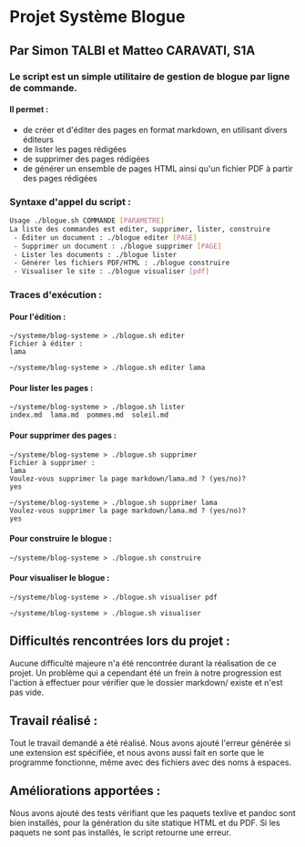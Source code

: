 # Projet Système Blogue
## Par Simon TALBI et Matteo CARAVATI, S1A

### Le script est un simple utilitaire de gestion de blogue par ligne de commande.
#### Il permet :
 - de créer et d'éditer des pages en format markdown, en utilisant divers éditeurs
 - de lister les pages rédigées
 - de supprimer des pages rédigées
 - de générer un ensemble de pages HTML ainsi qu'un fichier PDF à partir des pages rédigées

### Syntaxe d'appel du script :
 ```bash
Usage ./blogue.sh COMMANDE [PARAMETRE]
La liste des commandes est editer, supprimer, lister, construire
  - Éditer un document : ./blogue editer [PAGE]
  - Supprimer un document : ./blogue supprimer [PAGE]
  - Lister les documents : ./blogue lister
  - Générer les fichiers PDF/HTML : ./blogue construire
  - Visualiser le site : ./blogue visualiser [pdf]
```

### Traces d'exécution :
#### Pour l'édition :
```
~/systeme/blog-systeme > ./blogue.sh editer
Fichier à éditer : 
lama
```
```
~/systeme/blog-systeme > ./blogue.sh editer lama
```
#### Pour lister les pages :
```
~/systeme/blog-systeme > ./blogue.sh lister
index.md  lama.md  pommes.md  soleil.md
```
#### Pour supprimer des pages :
```
~/systeme/blog-systeme > ./blogue.sh supprimer
Fichier à supprimer : 
lama
Voulez-vous supprimer la page markdown/lama.md ? (yes/no)?
yes
```
```
~/systeme/blog-systeme > ./blogue.sh supprimer lama
Voulez-vous supprimer la page markdown/lama.md ? (yes/no)?
yes
```
#### Pour construire le blogue : 
```
~/systeme/blog-systeme > ./blogue.sh construire
```
#### Pour visualiser le blogue :
```
~/systeme/blog-systeme > ./blogue.sh visualiser pdf
```
```
~/systeme/blog-systeme > ./blogue.sh visualiser
```

## Difficultés rencontrées lors du projet :
Aucune difficulté majeure n'a été rencontrée durant la réalisation de ce projet.
Un problème qui a cependant été un frein à notre progression est l'action à effectuer pour vérifier que le dossier markdown/ existe et n'est pas vide.

## Travail réalisé :
Tout le travail demandé a été réalisé.
Nous avons ajouté l'erreur générée si une extension est spécifiée, et nous avons aussi fait en sorte que le programme fonctionne, même avec des fichiers avec des noms à espaces.

## Améliorations apportées :
Nous avons ajouté des tests vérifiant que les paquets texlive et pandoc sont bien installés, pour la génération du site statique HTML et du PDF.
Si les paquets ne sont pas installés, le script retourne une erreur.